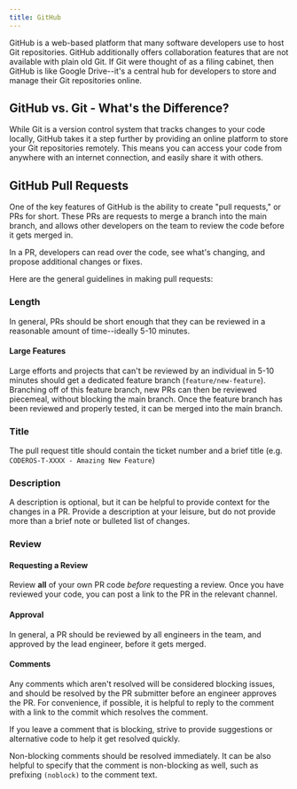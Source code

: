```yaml
---
title: GitHub
---
```


GitHub is a web-based platform that many software developers use to host Git repositories. GitHub additionally offers collaboration features that are not available with plain old Git. If Git were thought of as a filing cabinet, then GitHub is like Google Drive--it's a central hub for developers to store and manage their Git repositories online.

## GitHub vs. Git - What's the Difference?

While Git is a version control system that tracks changes to your code locally, GitHub takes it a step further by providing an online platform to store your Git repositories remotely. This means you can access your code from anywhere with an internet connection, and easily share it with others.

## GitHub Pull Requests

One of the key features of GitHub is the ability to create "pull requests," or PRs for short. These PRs are requests to merge a branch into the main branch, and allows other developers on the team to review the code before it gets merged in.

In a PR, developers can read over the code, see what's changing, and propose additional changes or fixes.

Here are the general guidelines in making pull requests:

### Length

In general, PRs should be short enough that they can be reviewed in a reasonable amount of time--ideally 5-10 minutes.

#### Large Features

Large efforts and projects that can't be reviewed by an individual in 5-10 minutes should get a dedicated feature branch (`feature/new-feature`). Branching off of this feature branch, new PRs can then be reviewed piecemeal, without blocking the main branch. Once the feature branch has been reviewed and properly tested, it can be merged into the main branch.

### Title

The pull request title should contain the ticket number and a brief title (e.g. `CODEROS-T-XXXX - Amazing New Feature`)

### Description

A description is optional, but it can be helpful to provide context for the changes in a PR. Provide a description at your leisure, but do not provide more than a brief note or bulleted list of changes.

### Review

#### Requesting a Review

Review **all** of your own PR code *before* requesting a review. Once you have reviewed your code, you can post a link to the PR in the relevant channel.

#### Approval

In general, a PR should be reviewed by all engineers in the team, and approved by the lead engineer, before it gets merged.

#### Comments

Any comments which aren't resolved will be considered blocking issues, and should be resolved by the PR submitter before an engineer approves the PR. For convenience, if possible, it is helpful to reply to the comment with a link to the commit which resolves the comment.

If you leave a comment that is blocking, strive to provide suggestions or alternative code to help it get resolved quickly.

Non-blocking comments should be resolved immediately. It can be also helpful to specify that the comment is non-blocking as well, such as prefixing `(noblock)` to the comment text.